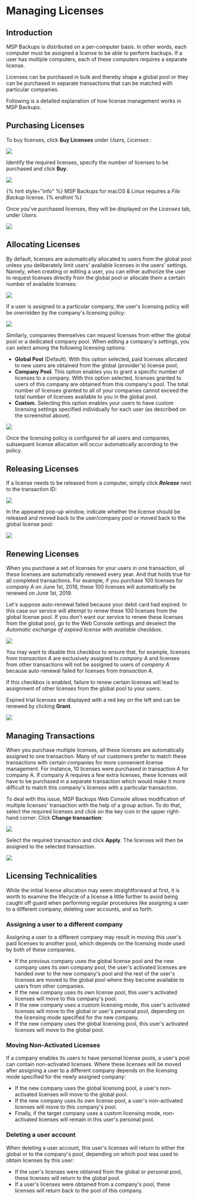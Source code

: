 # Managing Licenses

## Introduction

MSP Backups is distributed on a per-computer basis. In other words, each computer must be assigned a license to be able to perform backups. If a user has multiple computers, each of these computers requires a separate license.

Licenses can be purchased in bulk and thereby shape a global pool or they can be purchased in separate transactions that can be matched with particular companies.

Following is a detailed explanation of how license management works in MSP Backups.

## Purchasing Licenses

To buy licenses, click **Buy Licenses** under _Users, Licenses_ :

![](https://mspbackups.com/contents/images/licenses-buy.png)

Identify the required licenses, specify the number of licenses to be purchased and click **Buy**.

![](https://github.com/rzakiev/documentation/tree/825c2f64ff90af49b1daa32930a61d866bc1dc67/.gitbook/assets/licensing1.png)

{% hint style="info" %}
MSP Backups for macOS & Linux requires a _File Backup_ license.
{% endhint %}

Once you've purchased licenses, they will be displayed on the _Licenses_ tab, under _Users_:

![](https://github.com/rzakiev/documentation/tree/825c2f64ff90af49b1daa32930a61d866bc1dc67/.gitbook/assets/licensing5.png)

## Allocating Licenses

By default, licenses are automatically allocated to users from the global pool unless you deliberately limit users' available licenses in the users' settings. Namely, when creating or editing a user, you can either authorize the user to request licenses directly from the global pool or allocate them a certain number of available licenses:

![](https://github.com/rzakiev/documentation/tree/825c2f64ff90af49b1daa32930a61d866bc1dc67/.gitbook/assets/licensing2.png)

If a user is assigned to a particular company, the user's licensing policy will be overridden by the company's licensing policy:

![](https://github.com/rzakiev/documentation/tree/825c2f64ff90af49b1daa32930a61d866bc1dc67/.gitbook/assets/licensing3.png)

Similarly, companies themselves can request licenses from either the global pool or a dedicated company pool. When editing a company's settings, you can select among the following licensing options:

* **Global Pool** \(Default\). With this option selected, paid licenses allocated to new users are obtained from the global \(provider's\) license pool;
* **Company Pool**. This option enables you to grant a specific number of licenses to a company. With this option selected, licenses granted to users of this company are obtained from this company's pool. The total number of licenses granted to all of your companies cannot exceed the total number of licenses available to you in the global pool.
* **Custom.** Selecting this option enables your users to have custom licensing settings specified individually for each user \(as described on the screenshot above\).

![](https://github.com/rzakiev/documentation/tree/825c2f64ff90af49b1daa32930a61d866bc1dc67/.gitbook/assets/licensing4.png)

Once the licensing policy is configured for all users and companies, subsequent license allocation will occur automatically according to the policy.

## Releasing Licenses

If a license needs to be released from a computer, simply click _**Release**_ next to the transaction ID:

![](https://github.com/rzakiev/documentation/tree/825c2f64ff90af49b1daa32930a61d866bc1dc67/.gitbook/assets/licensing7.png)

In the appeared pop-up window, indicate whether the license should be released and moved back to the user/company pool or moved back to the global license pool:

![](https://github.com/rzakiev/documentation/tree/825c2f64ff90af49b1daa32930a61d866bc1dc67/.gitbook/assets/screenshot-2018-06-15-at-17.22.02.png)

## Renewing Licenses

When you purchase a set of licenses for your users in one transaction, all these licenses are automatically renewed every year. And that holds true for all completed transactions. For example, if you purchase 100 licenses for _company A_ on June 1st, 2018, these 100 licenses will automatically be renewed on June 1st, 2019.

Let's suppose auto-renewal failed because your debit card had expired. In this case our service will attempt to renew these 100 licenses from the global license pool. If you don't want our service to renew these licenses from the global pool, go to the Web Console settings and deselect the _Automatic exchange of expired license with available_ checkbox.

![](https://github.com/rzakiev/documentation/tree/825c2f64ff90af49b1daa32930a61d866bc1dc67/.gitbook/assets/screenshot-2018-06-25-at-18.17.43.png)

You may want to disable this checkbox to ensure that, for example, licenses from _transaction A_ are exclusively assigned to _company A_ and licenses from other transactions will not be assigned to users of _company A_ because auto-renewal failed for licenses from _transaction A_.

If this checkbox is enabled, failure to renew certain licenses will lead to assignment of other licenses from the global pool to your users.

Expired trial licenses are displayed with a red key on the left and can be renewed by clicking **Grant**.

![](https://github.com/rzakiev/documentation/tree/825c2f64ff90af49b1daa32930a61d866bc1dc67/.gitbook/assets/screenshot-2018-06-25-at-18.47.29.png)

## Managing Transactions

When you purchase multiple licenses, all these licenses are automatically assigned to one transaction. Many of our customers prefer to match these transactions with certain companies for more convenient license management. For instance, 10 licenses were purchased in transaction A for company A. If company A requires a few extra licenses, these licenses will have to be purchased in a separate transaction which would make it more difficult to match this company's licenses with a particular transaction.

To deal with this issue, MSP Backups Web Console allows modification of multiple licenses' transaction with the help of a group action. To do that, select the required licenses and click on the key icon in the upper right-hand corner. Click **Change transaction**:

![](https://github.com/rzakiev/documentation/tree/825c2f64ff90af49b1daa32930a61d866bc1dc67/.gitbook/assets/licensing9.png)

Select the required transaction and click **Apply**. The licenses will then be assigned to the selected transaction.

![](https://github.com/rzakiev/documentation/tree/825c2f64ff90af49b1daa32930a61d866bc1dc67/.gitbook/assets/licensing10.png)

## Licensing Technicalities

While the initial license allocation may seem straightforward at first, it is worth to examine the lifecycle of a license a little further to avoid being caught off guard when performing regular procedures like assigning a user to a different company, deleting user accounts, and so forth.

### Assigning a user to a different company

Assigning a user to a different company may result in moving this user's paid licenses to another pool, which depends on the licensing mode used by both of these companies.

* If the previous company uses the global license pool and the new company uses its own company pool, the user's activated licenses are handed over to the new company's pool and the rest of the user's licenses are moved to the global pool where they become available to users from other companies.
* If the new company uses its own license pool, this user's activated licenses will move to this company's pool. 
* If the new company uses a custom licensing mode, this user's activated licenses will move to the global or user's personal pool, depending on the licensing mode specified for the new company. 
* If the new company uses the global licensing pool, this user's activated licenses will move to the global pool.

### Moving Non-Activated Licenses

If a company enables its users to have personal license pools, a user's pool can contain non-activated licenses. Where these licenses will be moved after assigning a user to a different company depends on the licensing mode specified for the newly assigned company:

* If the new company uses the global licensing pool, a user's non-activated licenses will move to the global pool. 
* If the new company uses its own license pool, a user's non-activated licenses will move to this company's pool. 
* Finally, if the target company uses a custom licensing mode, non-activated licenses will remain in this user's personal pool.

### Deleting a user account

When deleting a user account, this user's licenses will return to either the global or to the company's pool, depending on which pool was used to obtain licenses by this user:

* If the user's licenses were obtained from the global or personal pool, these licenses will return to the global pool. 
* If a user's licenses were obtained from a company's pool, these licenses will return back to the pool of this company.


